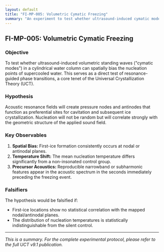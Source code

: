 ```yaml
---
layout: default
title: "FI-MP-005: Volumetric Cymatic Freezing"
summary: "An experiment to test whether ultrasound-induced cymatic modes can bias the nucleation of supercooled water."
---
```


## FI-MP-005: Volumetric Cymatic Freezing

### Objective
To test whether ultrasound-induced volumetric standing waves ("cymatic modes") in a cylindrical water column can spatially bias the nucleation points of supercooled water. This serves as a direct test of resonance-guided phase transitions, a core tenet of the Universal Crystallization Theory (UCT).

### Hypothesis
Acoustic resonance fields will create pressure nodes and antinodes that function as preferential sites for cavitation and subsequent ice crystallization. Nucleation will not be random but will correlate strongly with the geometric structure of the applied sound field.

### Key Observables
1.  **Spatial Bias:** First-ice formation consistently occurs at nodal or antinodal planes.
2.  **Temperature Shift:** The mean nucleation temperature differs significantly from a non-insonated control group.
3.  **Precursor Acoustics:** Reproducible narrowband or subharmonic features appear in the acoustic spectrum in the seconds immediately preceding the freezing event.

### Falsifiers
The hypothesis would be falsified if:
-   First-ice locations show no statistical correlation with the mapped nodal/antinodal planes.
-   The distribution of nucleation temperatures is statistically indistinguishable from the silent control.

---
*This is a summary. For the complete experimental protocol, please refer to the full UCT v9.1 publication.*
